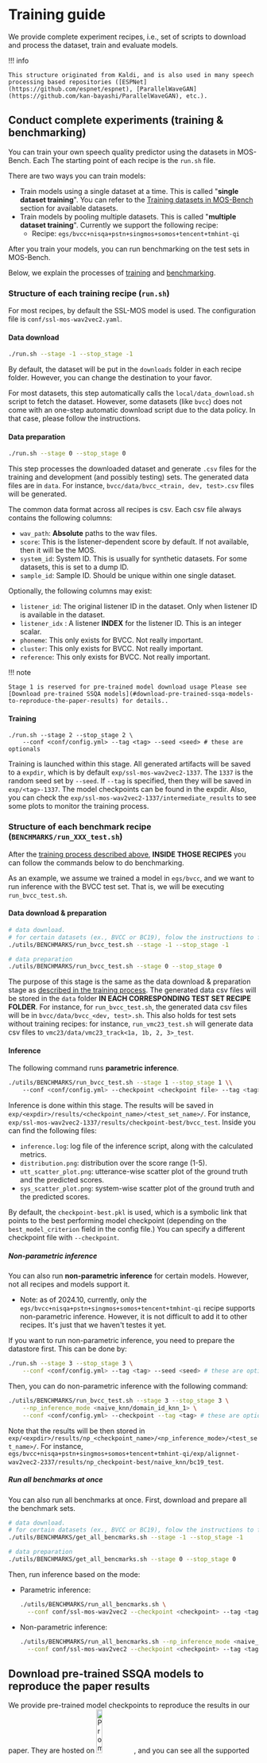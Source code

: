 # Training guide

We provide complete experiment recipes, i.e., set of scripts to download and process the dataset, train and evaluate models.

!!! info

    This structure originated from Kaldi, and is also used in many speech processing based repositories ([ESPNet](https://github.com/espnet/espnet), [ParallelWaveGAN](https://github.com/kan-bayashi/ParallelWaveGAN), etc.).

## Conduct complete experiments (training & benchmarking)

You can train your own speech quality predictor using the datasets in MOS-Bench. Each The starting point of each recipe is the `run.sh` file.

There are two ways you can train models:
- Train models using a single dataset at a time. This is called "**single dataset training**". You can refer to the [Training datasets in MOS-Bench](#training-datasets-in-mos-bench) section for available datasets.
- Train models by pooling multiple datasets. This is called "**multiple dataset training**". Currently we support the following recipe:
    - Recipe: `egs/bvcc+nisqa+pstn+singmos+somos+tencent+tmhint-qi`

After you train your models, you can run benchmarking on the test sets in MOS-Bench.

Below, we explain the processes of [training](#structure-of-each-training-recipe-runsh) and [benchmarking](#structure-of-each-benchmark-recipe-benchmarksrun_xxx_testsh).

### Structure of each training recipe (`run.sh`)

For most recipes, by default the SSL-MOS model is used. The configuration file is `conf/ssl-mos-wav2vec2.yaml`.

#### Data download

```bash
./run.sh --stage -1 --stop_stage -1
```

By default, the dataset will be put in the `downloads` folder in each recipe folder. However, you can change the destination to your favor.

For most datasets, this step automatically calls the `local/data_download.sh` script to fetch the dataset. However, some datasets (like `bvcc`) does not come with an one-step automatic download script due to the data policy. In that case, please follow the instructions.

#### Data preparation

```bash
./run.sh --stage 0 --stop_stage 0
```

This step processes the downloaded dataset and generate `.csv` files for the training and development (and possibly testing) sets. The generated data files are in `data`. For instance, `bvcc/data/bvcc_<train, dev, test>.csv` files will be generated.

The common data format across all recipes is csv. Each csv file always contains the following columns:

- `wav_path`: **Absolute** paths to the wav files.
- `score`: This is the listener-dependent score by default. If not available, then it will be the MOS.
- `system_id`: System ID. This is usually for synthetic datasets. For some datasets, this is set to a dump ID.
- `sample_id`: Sample ID. Should be unique within one single dataset.

Optionally, the following columns may exist:

- `listener_id`: The original listener ID in the dataset. Only when listener ID is available in the dataset.
- `listener_idx` : A listener **INDEX** for the listener ID. This is an integer scalar.
- `phoneme`: This only exists for BVCC. Not really important.
- `cluster`: This only exists for BVCC. Not really important.
- `reference`: This only exists for BVCC. Not really important.

!!! note

    Stage 1 is reserved for pre-trained model download usage Please see [Download pre-trained SSQA models](#download-pre-trained-ssqa-models-to-reproduce-the-paper-results) for details..

#### Training

```
./run.sh --stage 2 --stop_stage 2 \
    --conf <conf/config.yml> --tag <tag> --seed <seed> # these are optionals
```

Training is launched within this stage. All generated artifacts will be saved to a `expdir`, which is by default `exp/ssl-mos-wav2vec2-1337`. The `1337` is the random seed set by `--seed`. If `--tag` is specified, then they will be saved in `exp/<tag>-1337`. The model checkpoints can be found in the expdir.  Also, you can check the `exp/ssl-mos-wav2vec2-1337/intermediate_results` to see some plots to monitor the training process.

### Structure of each benchmark recipe (`BENCHMARKS/run_XXX_test.sh`)

After the [training process described above](#structure-of-each-training-recipe-runsh), **INSIDE THOSE RECIPES** you can follow the commands below to do benchmarking.

As an example, we assume we trained a model in `egs/bvcc`, and we want to run inference with the BVCC test set. That is, we will be executing `run_bvcc_test.sh`.

#### Data download & preparation

```bash
# data download.
# for certain datasets (ex., BVCC or BC19), folow the instructions to finish downloading.
./utils/BENCHMARKS/run_bvcc_test.sh --stage -1 --stop_stage -1

# data preparation
./utils/BENCHMARKS/run_bvcc_test.sh --stage 0 --stop_stage 0
```

The purpose of this stage is the same as the data download & preparation stage as [described in the training process](#structure-of-each-training-recipe-runsh). The generated data csv files will be stored in the `data` folder **IN EACH CORRESPONDING TEST SET RECIPE FOLDER**. For instance, for `run_bvcc_test.sh`, the generated data csv files will be in `bvcc/data/bvcc_<dev, test>.sh`. This also holds for test sets without training recipes: for instance, `run_vmc23_test.sh` will generate data csv files to `vmc23/data/vmc23_track<1a, 1b, 2, 3>_test`.

#### Inference

The following command runs **parametric inference**.

```bash
./utils/BENCHMARKS/run_bvcc_test.sh --stage 1 --stop_stage 1 \\
    --conf <conf/config.yml> --checkpoint <checkpoint file> --tag <tag> # these are optionals
```

Inference is done within this stage. The results will be saved in `exp/<expdir>/results/<checkpoint_name>/<test_set_name>/`. For instance, `exp/ssl-mos-wav2vec2-1337/results/checkpoint-best/bvcc_test`. Inside you can find the following files:
- `inference.log`: log file of the inference script, along with the calculated metrics.
- `distribution.png`: distribution over the score range (1-5).
- `utt_scatter_plot.png`: utterance-wise scatter plot of the ground truth and the predicted scores.
- `sys_scatter_plot.png`: system-wise scatter plot of the ground truth and the predicted scores.

By default, the `checkpoint-best.pkl` is used, which is a symbolic link that points to the best performing model checkpoint (depending on the `best_model_criterion` field in the config file.) You can specify a different checkpoint file with `--checkpoint`.

##### Non-parametric inference

You can also run **non-parametric inference** for certain models. However, not all recipes and models support it.
- Note: as of 2024.10, currently, only the `egs/bvcc+nisqa+pstn+singmos+somos+tencent+tmhint-qi` recipe supports non-parametric inference. However, it is not difficult to add it to other recipes. It's just that we haven't testes it yet.

If you want to run non-parametric inference, you need to prepare the datastore first. This can be done by:

```bash
./run.sh --stage 3 --stop_stage 3 \
    --conf <conf/config.yml> --tag <tag> --seed <seed> # these are optionals
```

Then, you can do non-parametric inference with the following command:

```bash
./utils/BENCHMARKS/run_bvcc_test.sh --stage 3 --stop_stage 3 \
    --np_inference_mode <naive_knn/domain_id_knn_1> \
    --conf <conf/config.yml> --checkpoint --tag <tag> # these are optionals
```

Note that the results will be then stored in `exp/<expdir>/results/np_<checkpoint_name>/<np_inference_mode>/<test_set_name>/`. For instance, `egs/bvcc+nisqa+pstn+singmos+somos+tencent+tmhint-qi/exp/alignnet-wav2vec2-2337/results/np_checkpoint-best/naive_knn/bc19_test`.

##### Run all benchmarks at once

You can also run all benchmarks at once. First, download and prepare all the benchmark sets.

```bash
# data download.
# for certain datasets (ex., BVCC or BC19), folow the instructions to finish downloading.
./utils/BENCHMARKS/get_all_bencmarks.sh --stage -1 --stop_stage -1

# data preparation
./utils/BENCHMARKS/get_all_bencmarks.sh --stage 0 --stop_stage 0
```

Then, run inference based on the mode:
- Parametric inference:
  ```bash
  ./utils/BENCHMARKS/run_all_bencmarks.sh \
    --conf conf/ssl-mos-wav2vec2 --checkpoint <checkpoint> --tag <tag> --seed <seed>  # these are optionals
  ```
- Non-parametric inference:

  ```bash
  ./utils/BENCHMARKS/run_all_bencmarks.sh --np_inference_mode <naive_knn/domain_id_knn_1> \
    --conf conf/ssl-mos-wav2vec2 --checkpoint <checkpoint> --tag <tag> --seed <seed>  # these are optionals
  ```

## Download pre-trained SSQA models to reproduce the paper results

We provide pre-trained model checkpoints to reproduce the results in our paper. They are hosted on <a href="https://huggingface.co/unilight/sheet-models"><img src="https://img.shields.io/badge/HuggingFace%20Models-FFD21E?logo=huggingface&logoColor=000" alt="Prometheus-Logo" style="width: 15%"></a>, and you can see all the supported models in the model repo.

The pre-trained models can be downloaded by executing stage 1 in each recipe.

```bash
./run.sh --stage 1 --stop_stage 1
```

The downloaded models will be in stored in `exp/pt_<model_tag>_<seed>`. For example, `exp/pt_ssl-mos-wav2vec2-2337`. Then, you can follow the instructions [here](#structure-of-each-benchmark-recipe-benchmarksrun_xxx_testsh) to run inference on all benchmarks.